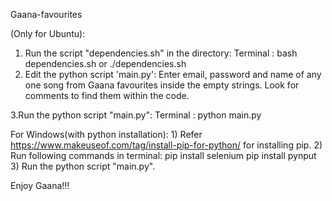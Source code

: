 Gaana-favourites


(Only for Ubuntu):

1) Run the script "dependencies.sh" in the directory:
	Terminal :	bash dependencies.sh      or      ./dependencies.sh
2) Edit the python script 'main.py':
	Enter email, password and name of any one song from Gaana favourites inside the empty strings.
	Look for comments to find them within the code.

 3.Run the python script "main.py":
	Terminal :     python main.py
	


For Windows(with python installation):
	1) Refer https://www.makeuseof.com/tag/install-pip-for-python/ for installing pip.
	2) Run following commands in terminal:
		pip install selenium
		pip install pynput
	3) Run the python script "main.py".



Enjoy Gaana!!!
